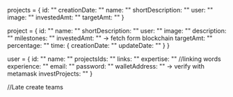 projects = {
    id: ""
    creationDate: ""
    name: ""
    shortDescription: ""
    user: ""
    image: ""
    investedAmt: ""
    targetAmt: ""
}

project = {
    id: ""
    name: ""
    shortDescription: ""
    user: ""
    image: ""
    description: ""
    milestones: ""
    investedAmt: "" -> fetch form blockchain
    targetAmt: ""
    percentage: ""
    time: {
        creationDate: ""
        updateDate: ""
    }
}

user = {
    id: ""
    name: ""
    projectsIds: ""
    links: ""
    expertise: "" //linking words
    experience: ""
    email: ""
    password: ""
    walletAddress: "" -> verify with metamask
    investProjects: ""
}

//Late create teams